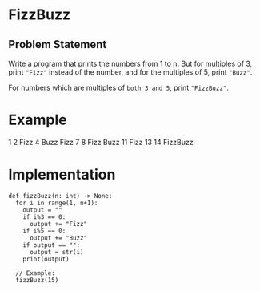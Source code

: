 # FizzBuzz 

## Problem Statement 
Write a program that prints the numbers from 1 to n. But for multiples of 3, print 
```"Fizz"``` instead of the number, and for the multiples of 5, print ```"Buzz"```.

For numbers which are multiples of ```both 3 and 5```, print ```"FizzBuzz"```. 

# Example
1
2
Fizz
4
Buzz
Fizz
7
8
Fizz
Buzz
11
Fizz
13
14
FizzBuzz


# Implementation
```
def fizzBuzz(n: int) -> None:
  for i in range(1, n+1):
    output = ""
    if i%3 == 0:
      output += "Fizz"
    if i%5 == 0:
      output += "Buzz"
    if output == "":
      output = str(i)
    print(output)

  // Example:
  fizzBuzz(15)
```
